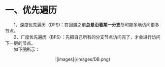 # 一、优先遍历  
&emsp;&emsp;1、深度优先遍历（DFS)：在回溯之前**总是沿着某一分支**尽可能多地访问更多节点。  
&emsp;&emsp;2、广度优先遍历（BFS）：先把自己所有的分支节点访问完了，才会进行访问下一层的节点。  
&emsp;&emsp;如下图所示：  
<center>![images](/images/DB.png)</center>  



